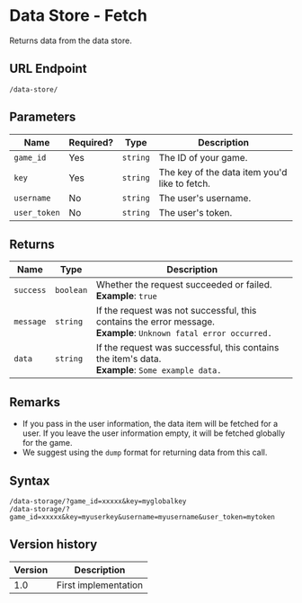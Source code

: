 # Data Store - Fetch

Returns data from the data store.

## URL Endpoint

```
/data-store/
```

## Parameters

Name | Required? | Type | Description
--- | --- | --- | ---
`game_id` | Yes | `string` | The ID of your game.
`key` | Yes | `string` | The key of the data item you'd like to fetch.
`username` | No | `string` | The user's username.
`user_token` | No | `string` | The user's token.

## Returns

Name | Type | Description
--- | --- | ---
`success` | `boolean` | Whether the request succeeded or failed. <br> **Example**: `true`
`message` | `string` | If the request was not successful, this contains the error message. <br> **Example**: `Unknown fatal error occurred.`
`data` | `string` | If the request was successful, this contains the item's data. <br> **Example**: `Some example data.`

## Remarks

- If you pass in the user information, the data item will be fetched for a user. If you leave the user information empty, it will be fetched globally for the game.
- We suggest using the `dump` format for returning data from this call.

## Syntax

```
/data-storage/?game_id=xxxxx&key=myglobalkey
/data-storage/?game_id=xxxxx&key=myuserkey&username=myusername&user_token=mytoken
```

## Version history

Version | Description
--- | ---
1.0 | First implementation